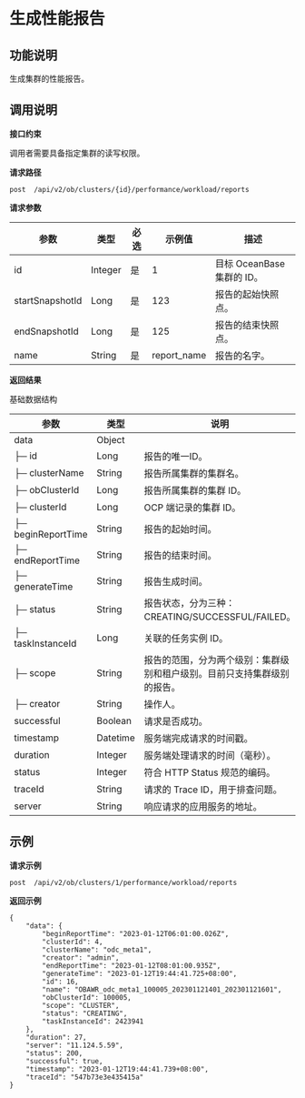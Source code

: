 生成性能报告 
===================================



**功能说明** 
-----------------------------

生成集群的性能报告。

**调用说明** 
-----------------------------

**接口约束** 

调用者需要具备指定集群的读写权限。

**请求路径** 

`post  /api/v2/ob/clusters/{id}/performance/workload/reports`

**请求参数** 

|    参数     |     类型      | 必选 |   示例值    |                                                                                                                        描述                                                                                                                        |
|-----------|-------------|----|----------|--------------------------------------------------------------------------------------------------------------------------------------------------------------------------------------------------------------------------------------------------|
| id | Integer     | 是  | 1        | 目标 OceanBase 集群的 ID。                                                                                                                                                                                                                                         |
| startSnapshotId      | Long     | 是  | 123        | 报告的起始快照点。                                                                                                                                                                                                                                         |
| endSnapshotId      | Long     | 是  | 125        | 报告的结束快照点。                                                                                                                                                                                                                                         |
| name      | String     | 是  | report_name        | 报告的名字。                                                                                                                      


**返回结果** 

基础数据结构


|     参数      |    类型    |          说明           |
|-------------|----------|-----------------------|
| data        | Object   |                 |
| ├─ id | Long   | 报告的唯一ID。             |
| ├─ clusterName | String   | 报告所属集群的集群名。             
| ├─ obClusterId | Long   | 报告所属集群的集群 ID。             
| ├─ clusterId | Long   | OCP 端记录的集群 ID。                 | ├─ name | String   | 报告名称。             
| ├─ beginReportTime | String   | 报告的起始时间。             
| ├─ endReportTime | String   | 报告的结束时间。             
| ├─ generateTime | String   | 报告生成时间。             
| ├─ status | String   | 报告状态，分为三种：CREATING/SUCCESSFUL/FAILED。             
| ├─ taskInstanceId | Long   | 关联的任务实例 ID。             
| ├─ scope | String   | 报告的范围，分为两个级别：集群级别和租户级别。目前只支持集群级别的报告。             
| ├─ creator | String   | 操作人。             
| successful  | Boolean  | 请求是否成功。               |
| timestamp   | Datetime | 服务端完成请求的时间戳。          |
| duration    | Integer  | 服务端处理请求的时间（毫秒）。       |
| status      | Integer  | 符合 HTTP Status 规范的编码。 |
| traceId     | String   | 请求的 Trace ID，用于排查问题。  |
| server      | String   | 响应请求的应用服务的地址。         |



**示例** 
---------------------------

**请求示例** 

```code
post  /api/v2/ob/clusters/1/performance/workload/reports
```



**返回示例** 

```code
{
	"data": {
		"beginReportTime": "2023-01-12T06:01:00.026Z",
		"clusterId": 4,
		"clusterName": "odc_meta1",
		"creator": "admin",
		"endReportTime": "2023-01-12T08:01:00.935Z",
		"generateTime": "2023-01-12T19:44:41.725+08:00",
		"id": 16,
		"name": "OBAWR_odc_meta1_100005_202301121401_202301121601",
		"obClusterId": 100005,
		"scope": "CLUSTER",
		"status": "CREATING",
		"taskInstanceId": 2423941
	},
	"duration": 27,
	"server": "11.124.5.59",
	"status": 200,
	"successful": true,
	"timestamp": "2023-01-12T19:44:41.739+08:00",
	"traceId": "547b73e3e435415a"
}
```





